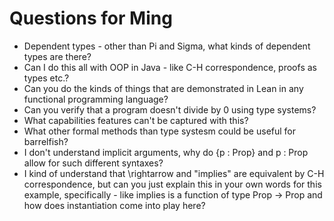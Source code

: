 # Questions for Ming

- Dependent types - other than Pi and Sigma, what kinds of dependent types are
there?
- Can I do this all with OOP in Java - like C-H correspondence, proofs as types etc.?
- Can you do the kinds of things that are demonstrated in Lean in any functional
programming language?
- Can you verify that a program doesn't divide by 0 using type systems?
- What capabilities features can't be captured with this?
- What other formal methods than type systesm could be useful for barrelfish?
- I don't understand implicit arguments, why do {p : Prop} and p : Prop allow
for such different syntaxes?
- I kind of understand that \rightarrow and "implies" are equivalent by C-H
correspondence, but can you just explain this in your own words for this
example, specifically - like implies is a function of type Prop -> Prop and how
does instantiation come into play here?
